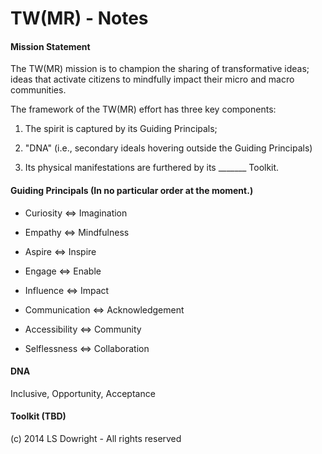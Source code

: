 TW(MR) - Notes
==============

#### Mission Statement

The TW(MR) mission is to champion the sharing of transformative ideas; ideas that activate citizens to mindfully impact their micro and macro communities. 


The framework of the TW(MR) effort has three key components:

1) The spirit is captured by its Guiding Principals;

2) "DNA" (i.e., secondary ideals hovering outside the Guiding Principals)

3) Its physical manifestations are furthered by its _______ Toolkit. 



#### Guiding Principals (In no particular order at the moment.)

- Curiosity <=> Imagination

- Empathy <=> Mindfulness

- Aspire  <=> Inspire

- Engage <=> Enable

- Influence <=> Impact

- Communication <=> Acknowledgement
 
- Accessibility <=> Community  

- Selflessness <=> Collaboration
 



#### DNA

Inclusive, Opportunity, Acceptance


#### Toolkit (TBD)




(c) 2014 LS Dowright - All rights reserved
